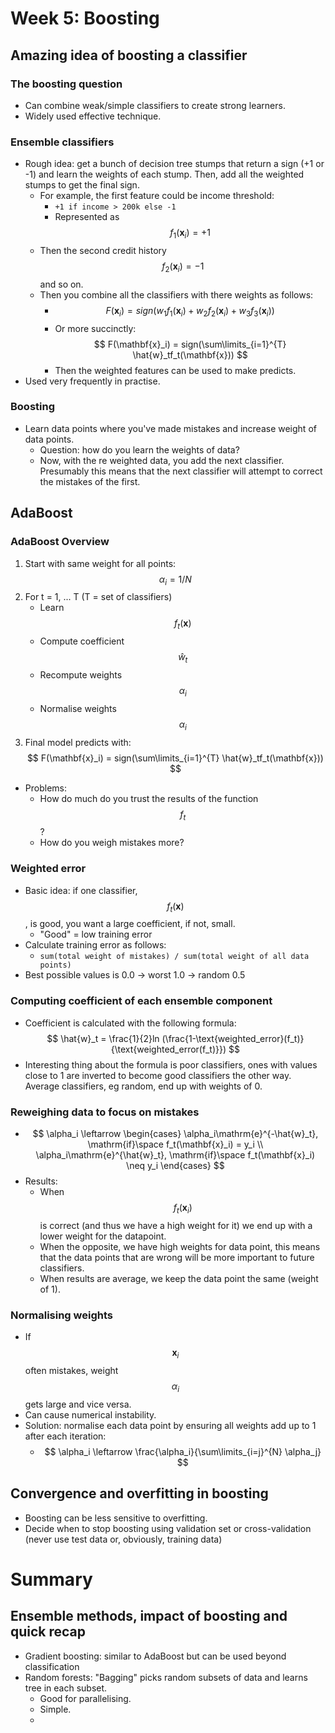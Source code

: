 # Week 5: Boosting

## Amazing idea of boosting a classifier

### The boosting question

* Can combine weak/simple classifiers to create strong learners.
* Widely used effective technique.

### Ensemble classifiers

* Rough idea: get a bunch of decision tree stumps that return a sign (+1 or -1) and learn the weights of each stump. Then, add all the weighted stumps to get the final sign.
    * For example, the first feature could be income threshold:
	    * ``+1 if income > 200k else -1``
  	    * Represented as $$ f_1(\mathbf{x}_i) = +1 $$
    * Then the second credit history $$ f_2(\mathbf{x}_i) = -1 $$ and so on.
    * Then you combine all the classifiers with there weights as follows:
        * $$ F(\mathbf{x}_i) = sign(w_1f_1(\mathbf{x}_i) + w_2f_2(\mathbf{x}_i) + w_3f_3(\mathbf{x}_i)) $$ 
		* Or more succinctly: $$ F(\mathbf{x}_i) = sign(\sum\limits_{i=1}^{T} \hat{w}_tf_t(\mathbf{x})) $$
       * Then the weighted features can be used to make predicts.
* Used very frequently in practise.

### Boosting

* Learn data points where you've made mistakes and increase weight of data points.
    * Question: how do you learn the weights of data?
	* Now, with the re weighted data, you add the next classifier. Presumably this means that the next classifier will attempt to correct the mistakes of the first.

## AdaBoost

### AdaBoost Overview

1. Start with same weight for all points: $$ \alpha_i = 1/N $$
2. For t = 1, ... T (T = set of classifiers)
	* Learn $$ f_t(\mathbf{x}) $$
   * Compute coefficient $$ \hat{w}_t $$  
   * Recompute weights $$ \alpha_i $$
   * Normalise weights $$  \alpha_i $$ 
3. Final model predicts with: $$ F(\mathbf{x}_i) = sign(\sum\limits_{i=1}^{T} \hat{w}_tf_t(\mathbf{x})) $$
* Problems:
    * How do much do you trust the results of the function $$ f_t $$?
    * How do you weigh mistakes more?

### Weighted error

* Basic idea: if one classifier, $$ f_t(\mathbf{x}) $$, is good, you want a large coefficient, if not, small.
	* "Good" = low training error
* Calculate training error as follows:
    * ``sum(total weight of mistakes) / sum(total weight of all data points)``
* Best possible values is 0.0 -> worst 1.0 -> random 0.5

### Computing coefficient of each ensemble component

* Coefficient is calculated with the following formula: $$ \hat{w}_t = \frac{1}{2}ln (\frac{1-\text{weighted_error}(f_t)}{\text{weighted_error(f_t)}}) $$
* Interesting thing about the formula is poor classifiers, ones with values close to 1 are inverted to become good classifiers the other way. Average classifiers, eg random, end up with weights of 0.

### Reweighing data to focus on mistakes

* $$ \alpha_i \leftarrow \begin{cases} \alpha_i\mathrm{e}^{-\hat{w}_t}, \mathrm{if}\space f_t(\mathbf{x}_i) = y_i \\ \alpha_i\mathrm{e}^{\hat{w}_t}, \mathrm{if}\space f_t(\mathbf{x}_i) \neq y_i \end{cases} $$
* Results:
	* When $$ f_t(\mathbf{x}_i) $$ is correct (and thus we have a high weight for it) we end up with a lower weight for the datapoint.
   * When the opposite, we have high weights for data point, this means that the data points that are wrong will be more important to future classifiers.
   * When results are average, we keep the data point the same (weight of 1).

### Normalising weights

* If $$ \mathbf{x}_i $$ often mistakes, weight $$ \alpha_i $$ gets large and vice versa.
* Can cause numerical instability.
* Solution: normalise each data point by ensuring all weights add up to 1 after each iteration:
	* $$ \alpha_i \leftarrow \frac{\alpha_i}{\sum\limits_{i=j}^{N} \alpha_j}  $$

## Convergence and overfitting in boosting

* Boosting can be less sensitive to overfitting.
* Decide when to stop boosting using validation set or cross-validation (never use test data or, obviously, training data)

# Summary

## Ensemble methods, impact of boosting and quick recap

* Gradient boosting: similar to AdaBoost but can be used beyond classification
* Random forests: "Bagging" picks random subsets of data and learns tree in each subset.
	* Good for parallelising.
    * Simple.
    * 
